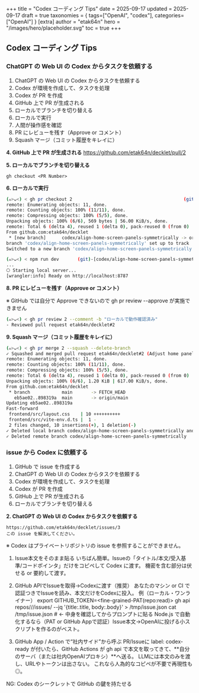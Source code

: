 +++
title = "Codex コーディング Tips"
date = 2025-09-17
updated = 2025-09-17
draft = true
taxonomies = { tags=["OpenAI", "codex"], categories=["OpenAI"] }
[extra]
author = "etak64n"
hero = "/images/hero/placeholder.svg"
toc = true
+++

## Codex コーディング Tips

### ChatGPT の Web UI の Codex からタスクを依頼する 

1. ChatGPT の Web UI の Codex からタスクを依頼する
2. Codex が環境を作成して、タスクを処理
3. Codex が PR を作成
4. GitHub 上で PR が生成される
5. ローカルでブランチを切り替える
6. ローカルで実行
7. 人間が操作感を確認
8. PR にレビューを残す（Approve or コメント）
9. Squash マージ（コミット履歴をキレイに）

**4. GitHub 上で PR が生成される**
https://github.com/etak64n/decklet/pull/2

**5. ローカルでブランチを切り替える**

```
gh checkout <PR Number>
```

**6. ローカルで実行**

```sh
(๑>ᴗ<) < gh pr checkout 2                                          (git)-[main]
remote: Enumerating objects: 11, done.
remote: Counting objects: 100% (11/11), done.
remote: Compressing objects: 100% (5/5), done.
Unpacking objects: 100% (6/6), 569 bytes | 56.00 KiB/s, done.
remote: Total 6 (delta 4), reused 1 (delta 0), pack-reused 0 (from 0)
From github.com:etak64n/decklet
 * [new branch]      codex/align-home-screen-panels-symmetrically -> origin/codex/align-home-screen-panels-symmetrically
branch 'codex/align-home-screen-panels-symmetrically' set up to track 'origin/codex/align-home-screen-panels-symmetrically'.
Switched to a new branch 'codex/align-home-screen-panels-symmetrically'

(๑>ᴗ<) < npm run dev       (git)-[codex/align-home-screen-panels-symmetrically]
...
⎔ Starting local server...
[wrangler:info] Ready on http://localhost:8787
```

**8. PR にレビューを残す（Approve or コメント）**

※ GitHub では自分で Approve できないので gh pr review --approve が実施できません

```sh
(๑>ᴗ<) < gh pr review 2 --comment -b "ローカルで動作確認済み"
- Reviewed pull request etak64n/decklet#2
```

**9. Squash マージ（コミット履歴をキレイに）**

```sh
(๑>ᴗ<) < gh pr merge 2 --squash --delete-branch
✓ Squashed and merged pull request etak64n/decklet#2 (Adjust home panel grid layout)
remote: Enumerating objects: 11, done.
remote: Counting objects: 100% (11/11), done.
remote: Compressing objects: 100% (5/5), done.
remote: Total 6 (delta 4), reused 1 (delta 0), pack-reused 0 (from 0)
Unpacking objects: 100% (6/6), 1.20 KiB | 617.00 KiB/s, done.
From github.com:etak64n/decklet
 * branch            main       -> FETCH_HEAD
   eb5ae02..898319a  main       -> origin/main
Updating eb5ae02..898319a
Fast-forward
 frontend/src/layout.css    | 10 ++++++++++
 frontend/src/vite-env.d.ts |  1 -
 2 files changed, 10 insertions(+), 1 deletion(-)
✓ Deleted local branch codex/align-home-screen-panels-symmetrically and switched to branch main
✓ Deleted remote branch codex/align-home-screen-panels-symmetrically
```

### issue から Codex に依頼する

1. GitHub で issue を作成する
2. ChatGPT の Web UI の Codex からタスクを依頼する
3. Codex が環境を作成して、タスクを処理
4. Codex が PR を作成
5. GitHub 上で PR が生成される
6. ローカルでブランチを切り替える

**2. ChatGPT の Web UI の Codex からタスクを依頼する**

```prompt
https://github.com/etak64n/decklet/issues/3
この issue を解決してください。
```

※ Codex はプライベートリポジトリの issue を参照することができません。
1. Issue本文をそのまま貼る
いちばん簡単。Issueの「タイトル/本文/受入基準/コードポインタ」だけをコピペして Codex に渡す。
機密を含む部分は伏せる or 要約して渡す。

2. GitHub APIでIssueを取得→Codexに渡す（推奨）
あなたのマシン or CI で 認証つきでIssueを読み、本文だけをCodexに投入。
例（ローカル・ワンライナー）
export GITHUB_TOKEN=<fine-grained-PAT(repo:read)>
gh api repos/<owner>/<repo>/issues/<num> --jq '{title:.title, body:.body}' > /tmp/issue.json
cat /tmp/issue.json  # ← 中身を確認してからプロンプトに貼る
Node.js で自動化するなら（PAT or GitHub Appで認証）Issue本文→OpenAIに投げる小スクリプトを作るのがベスト。

3. GitHub App / Action で“社内サイド”から呼ぶ
PR/Issueに label: codex-ready が付いたら、GitHub Actions が gh api で本文を取ってきて、**自分のサーバ（または社内OpenAIプロキシ）**へ送る。
LLMには本文のみを渡し、URLやトークンは出さない。
これなら人為的なコピペが不要で再現性も◎。

NG: Codex のシークレットで GitHub の鍵を持たせる